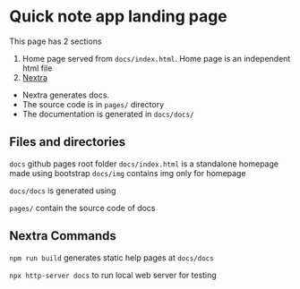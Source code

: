 # Quick note app landing page

This page has 2 sections
1. Home page served from `docs/index.html`. Home page is an independent html file
2. [Nextra](https://nextra-v2-oe0zrpzjp-shud.vercel.app)
- Nextra generates docs.
- The source code is in `pages/` directory
- The documentation is generated in `docs/docs/`

## Files and directories
`docs` github pages root folder
`docs/index.html` is a standalone homepage made using bootstrap
`docs/img` contains img only for homepage

`docs/docs` is generated using 

`pages/` contain the source code of docs

## Nextra Commands

`npm run build` generates static help pages at `docs/docs`

`npx http-server docs` to run local web server for testing
